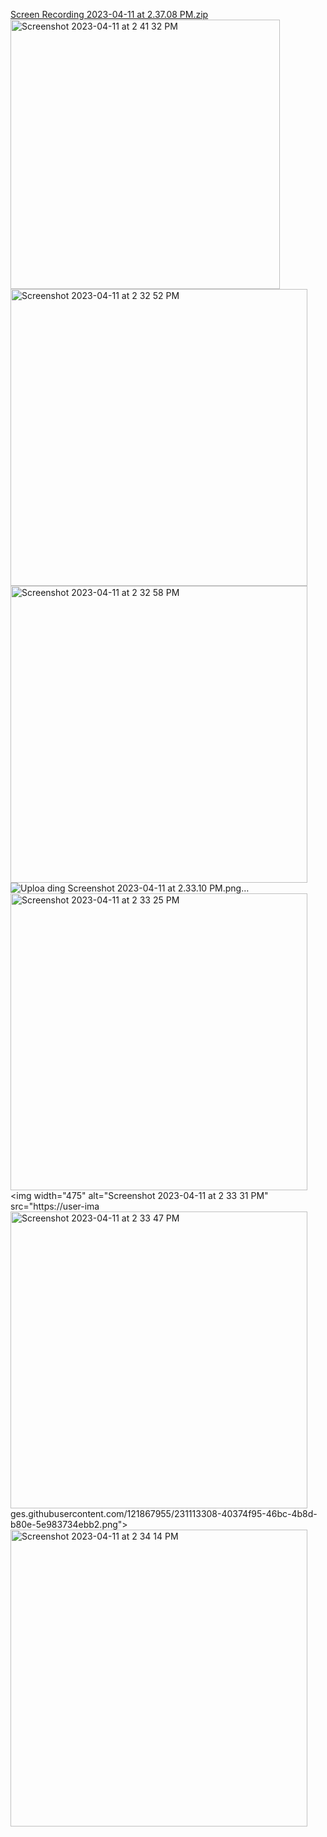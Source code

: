 [Screen Recording 2023-04-11 at 2.37.08 PM.zip](https://github.com/AkashDungrani/food_order_app/files/11198730/Screen.Recording.2023-04-11.at.2.37.08.PM.zip)
<img width="431" alt="Screenshot 2023-04-11 at 2 41 32 PM" src="https://user-images.githubusercontent.com/121867955/231113234-14b83198-9757-4efa-b2d7-37094a717c18.png">
<img width="475" alt="Screenshot 2023-04-11 at 2 32 52 PM" src="https://user-images.githubusercontent.com/121867955/231113259-744ef2c8-2a0b-4306-8614-52cd5993d80a.png">
<img width="475" alt="Screenshot 2023-04-11 at 2 32 58 PM" src="https://user-images.githubusercontent.com/121867955/231113267-2be33d21-ba51-43b8-861e-c8cafdaab7dc.png">
![Uploa<img width="475" alt="Screenshot 2023-04-11 at 2 33 14 PM" src="https://user-images.githubusercontent.com/121867955/231113291-f53257f8-1d51-4ad1-af55-a8144037c907.png">
ding Screenshot 2023-04-11 at 2.33.10 PM.png…]()
<img width="475" alt="Screenshot 2023-04-11 at 2 33 25 PM" src="https://user-images.githubusercontent.com/121867955/231113301-800cb717-8a3f-4eac-a52e-7695d77df179.png">
<img width="475" alt="Screenshot 2023-04-11 at 2 33 31 PM" src="https://user-ima<img width="475" alt="Screenshot 2023-04-11 at 2 33 47 PM" src="https://user-images.githubusercontent.com/121867955/231113315-6a8a7c6e-cff7-4ac8-9947-4e1a12b441fd.png">
ges.githubusercontent.com/121867955/231113308-40374f95-46bc-4b8d-b80e-5e983734ebb2.png">
<img width="475" alt="Screenshot 2023-04-11 at 2 34 14 PM" src="https://user-images.githubusercontent.com/121867955/231113328-88bf8b88-05f6-4eff-aa4d-ed6d3d321295.png">

